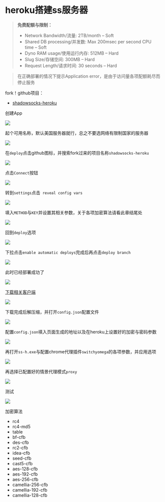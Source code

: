 # heroku搭建ss服务器

> **免费配额与限制：**
> * Network Bandwidth/流量: 2TB/month – Soft
> * Shared DB processing/并发数: Max 200msec per second CPU time – Soft
> * Dyno RAM usage/使用运行内存: 512MB – Hard
> * Slug Size/存储空间: 300MB – Hard
> * Request Length/请求时间: 30 seconds – Hard

> 在正确部署的情况下提示Application error，是由于访问量各项配额耗尽而停止服务

 fork！github项目：

* [shadowsocks-heroku](https://github.com/onplus/shadowsocks-heroku)

创建App

<!-- ![](https://ipfs.io/ipfs/QmUXxiPhVKLX446nyc7Z6pdSw8WQ8F1wA37sBnSfC7wCgM?2.png) -->

![](https://raw.githubusercontent.com/hoodiearon/fq-book/master/docs/images/2018-04-29_195722m.png)

起个可用名称，默认美国服务器就行，总之不要选网络有限制国家的服务器

<!-- ![](https://ipfs.io/ipfs/QmUNHKLumDEBb4XdxydVEenRauihPnwuA3bTtcCZKizJZh?1.png) -->

![](https://raw.githubusercontent.com/hoodiearon/fq-book/master/docs/images/2018-05-16_013449m.png)

在`deploy`点击github图标，并搜索fork过来的项目名称`shadowsocks-heroku`

<!-- ![](https://ipfs.io/ipfs/Qma4mAJVrjEC8nVKos6Eb44CbKFppJm6fqnB4ieVhyaoVn?0.png) -->

![](https://raw.githubusercontent.com/hoodiearon/fq-book/master/docs/images/2018-05-16_014155.png)

点击`Connect`按钮

<!-- ![](https://ipfs.io/ipfs/QmSGRCqZ25Kr9kZCFhetdfTMJgKvYmxEHsCCN53WzmrUhE?1.png) -->

![](https://raw.githubusercontent.com/hoodiearon/fq-book/master/docs/images/2018-05-16_014818.png)

转到`settings`点击` reveal config vars`

<!-- ![](https://ipfs.io/ipfs/QmdvghVLwd7std3mSFauDrdVMv4h4V3mmHvMRKiSvdXq61?2.png) -->

![](https://raw.githubusercontent.com/hoodiearon/fq-book/master/docs/images/2018-05-16_015444.png)

填入`METHOD`与`KEY`并设置其相关参数，关于各项加密算法请看此章结尾处

<!-- ![](https://ipfs.io/ipfs/QmeaPP1aktxNH297tUu8NCu1eTcQwpZ5TwXQLJLQ4D1hN7?2.png) -->

![](https://raw.githubusercontent.com/hoodiearon/fq-book/master/docs/images/2018-05-16_020104.png)

回到`deploy`选项

<!-- ![](https://ipfs.io/ipfs/QmWuBvjMhmMK2igG3Y7LjZJcfv7bRysTaCYstxLgq7FVrt?0.png) -->

![](https://raw.githubusercontent.com/hoodiearon/fq-book/master/docs/images/2018-05-16_020653.png)

下拉点击`enable automatic deploys`完成后再点击`deploy branch`

<!-- ![](https://ipfs.io/ipfs/QmVVTUPaB96knLXLjcMvF6dRiqrfGxnEn3NLBFe7CNxRGK?2.png) -->

![](https://raw.githubusercontent.com/hoodiearon/fq-book/master/docs/images/2018-05-16_020817.png)

此时已经部署成功了

<!-- ![](https://ipfs.io/ipfs/QmRbbbFZmsVLoyTNSHhPrg8CRs5QCdXFedK6fST8H9q1Ri?4.png) -->

![](https://raw.githubusercontent.com/hoodiearon/fq-book/master/docs/images/2018-05-16_021041.png)

[下载相关客户端](https://github.com/onplus/shadowsocks-heroku/releases)

<!-- ![](https://ipfs.io/ipfs/QmdCvNxsKYfuxDSjnrtbu4capqkMuw1TWHP2TPHoJgcnN7?4.png) -->

![](https://raw.githubusercontent.com/hoodiearon/fq-book/master/docs/images/2018-05-16_021835.png)

下载完成后解压缩，并打开`config.json`配置文件

<!-- ![](https://ipfs.io/ipfs/QmS9CrJeuaAeBVz9eK8SLE4iX4bgMRizucuFkS6Uvd6j8F?2.png) -->

![](https://raw.githubusercontent.com/hoodiearon/fq-book/master/docs/images/2018-05-16_022113.png)

配置`config.json`填入页面生成的地址以及在heroku上设置好的加密与密码参数

<!-- ![](https://ipfs.io/ipfs/QmeYnigQFmkN2AbL2Xbqxnvsjaq57LKuxTesWHkUSRNVkM?3.png) -->

![](https://raw.githubusercontent.com/hoodiearon/fq-book/master/docs/images/2018-05-16_022758.png)

再打开`ss-h.exe`与配置chrome代理插件`switchyomega`的各项参数，并应用选项

<!-- ![](https://ipfs.io/ipfs/QmQXAw2mEYqVe5RDnypvkSr61FdWX5kxU2fFndq9UE161Z?1.png) -->

![](https://raw.githubusercontent.com/hoodiearon/fq-book/master/docs/images/2018-05-16_023617.png)

再选择已配置好的情景代理模式`proxy`

<!-- ![](https://ipfs.io/ipfs/QmP2RX3fpMDNDqyzqGyJB6nNxWhZH9UsckEzrxuBs4JWHp?1.png) -->

![](https://raw.githubusercontent.com/hoodiearon/fq-book/master/docs/images/2018-05-16_024447.png)

测试

<!-- ![](https://ipfs.io/ipfs/QmXYPPXw95AHRsXPTUndycXNKjyQZQu5F8Zx6ZvBn9CS4E?3.png) -->

![](https://raw.githubusercontent.com/hoodiearon/fq-book/master/docs/images/2018-05-16_025046.png)

加密算法

* rc4
* rc4-md5
* table
* bf-cfb
* des-cfb
* rc2-cfb
* idea-cfb
* seed-cfb
* cast5-cfb
* aes-128-cfb
* aes-192-cfb
* aes-256-cfb
* camellia-256-cfb
* camellia-192-cfb
* camellia-128-cfb

